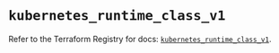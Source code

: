 # `kubernetes_runtime_class_v1`

Refer to the Terraform Registry for docs: [`kubernetes_runtime_class_v1`](https://registry.terraform.io/providers/hashicorp/kubernetes/2.31.0/docs/resources/runtime_class_v1).
